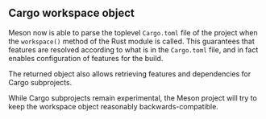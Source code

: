 ## Cargo workspace object

Meson now is able to parse the toplevel `Cargo.toml` file of the
project when the `workspace()` method of the Rust module is called.
This guarantees that features are resolved according to what is
in the `Cargo.toml` file, and in fact enables configuration of
features for the build.

The returned object also allows retrieving features and dependencies
for Cargo subprojects.

While Cargo subprojects remain experimental, the Meson project will
try to keep the workspace object reasonably backwards-compatible.
